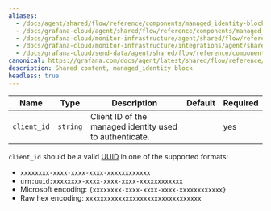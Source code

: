 ```yaml
---
aliases:
  - /docs/agent/shared/flow/reference/components/managed_identity-block/
  - /docs/grafana-cloud/agent/shared/flow/reference/components/managed_identity-block/
  - /docs/grafana-cloud/monitor-infrastructure/agent/shared/flow/reference/components/managed_identity-block/
  - /docs/grafana-cloud/monitor-infrastructure/integrations/agent/shared/flow/reference/components/managed_identity-block/
  - /docs/grafana-cloud/send-data/agent/shared/flow/reference/components/managed_identity-block/
canonical: https://grafana.com/docs/agent/latest/shared/flow/reference/components/managed_identity-block/
description: Shared content, managed_identity block
headless: true
---
```


| Name        | Type     | Description                                             | Default | Required |
| ----------- | -------- | ------------------------------------------------------- | ------- | -------- |
| `client_id` | `string` | Client ID of the managed identity used to authenticate. |         | yes      |

`client_id` should be a valid [UUID][] in one of the supported formats:

- `xxxxxxxx-xxxx-xxxx-xxxx-xxxxxxxxxxxx`
- `urn:uuid:xxxxxxxx-xxxx-xxxx-xxxx-xxxxxxxxxxxx`
- Microsoft encoding: `{xxxxxxxx-xxxx-xxxx-xxxx-xxxxxxxxxxxx}`
- Raw hex encoding: `xxxxxxxxxxxxxxxxxxxxxxxxxxxxxxxx`

[UUID]: https://en.wikipedia.org/wiki/Universally_unique_identifier
